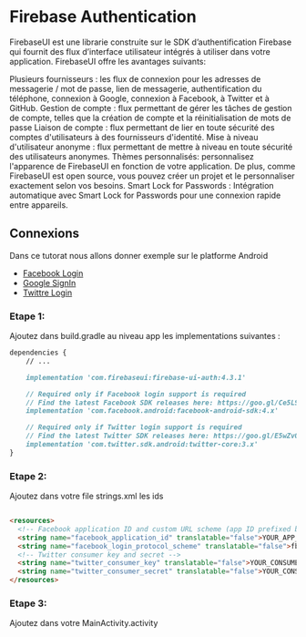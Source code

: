 # Firebase Authentication

FirebaseUI est une librarie construite sur le SDK d’authentification Firebase qui fournit des flux d’interface utilisateur intégrés à utiliser dans votre application. FirebaseUI offre les avantages suivants:

Plusieurs fournisseurs : les flux de connexion pour les adresses de messagerie / mot de passe, lien de messagerie, authentification du téléphone, connexion à Google, connexion à Facebook, à Twitter et à GitHub.
Gestion de compte : flux permettant de gérer les tâches de gestion de compte, telles que la création de compte et la réinitialisation de mots de passe
Liaison de compte : flux permettant de lier en toute sécurité des comptes d'utilisateurs à des fournisseurs d'identité.
Mise à niveau d'utilisateur anonyme : flux permettant de mettre à niveau en toute sécurité des utilisateurs anonymes.
Thèmes personnalisés: personnalisez l'apparence de FirebaseUI en fonction de votre application. De plus, comme FirebaseUI est open source, vous pouvez créer un projet et le personnaliser exactement selon vos besoins.
Smart Lock for Passwords : Intégration automatique avec Smart Lock for Passwords pour une connexion rapide entre appareils.

## Connexions

Dans ce tutorat nous allons donner exemple sur le platforme Android

* [Facebook Login](FacebookLogin)
* [Google SignIn](GoogleSignIn)
* [Twittre Login](TwitterLogin)


### Etape 1:

Ajoutez dans build.gradle au niveau app les implementations suivantes : 

```markdown
dependencies {
    // ...

    implementation 'com.firebaseui:firebase-ui-auth:4.3.1'

    // Required only if Facebook login support is required
    // Find the latest Facebook SDK releases here: https://goo.gl/Ce5L94
    implementation 'com.facebook.android:facebook-android-sdk:4.x'

    // Required only if Twitter login support is required
    // Find the latest Twitter SDK releases here: https://goo.gl/E5wZvQ
    implementation 'com.twitter.sdk.android:twitter-core:3.x'
}

```
### Etape 2:

Ajoutez dans votre file strings.xml les ids

```markdown

<resources>
  <!-- Facebook application ID and custom URL scheme (app ID prefixed by 'fb'). -->
  <string name="facebook_application_id" translatable="false">YOUR_APP_ID</string>
  <string name="facebook_login_protocol_scheme" translatable="false">fbYOUR_APP_ID</string>
  <!-- Twitter consumer key and secret -->
  <string name="twitter_consumer_key" translatable="false">YOUR_CONSUMER_KEY</string>
  <string name="twitter_consumer_secret" translatable="false">YOUR_CONSUMER_SECRET</string>
</resources>

```

### Etape 3:

Ajoutez dans votre MainActivity.activity

```markdown

```


